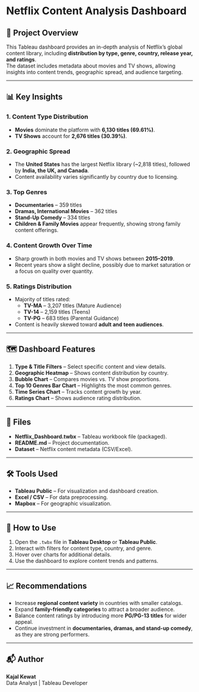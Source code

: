# Netflix Content Analysis Dashboard

## 📌 Project Overview
This Tableau dashboard provides an in-depth analysis of Netflix’s global content library, including **distribution by type, genre, country, release year, and ratings**.  
The dataset includes metadata about movies and TV shows, allowing insights into content trends, geographic spread, and audience targeting.

---

## 📊 Key Insights

### 1. Content Type Distribution
- **Movies** dominate the platform with **6,130 titles (69.61%)**.
- **TV Shows** account for **2,676 titles (30.39%)**.

### 2. Geographic Spread
- The **United States** has the largest Netflix library (~2,818 titles), followed by **India, the UK, and Canada**.
- Content availability varies significantly by country due to licensing.

### 3. Top Genres
- **Documentaries** – 359 titles  
- **Dramas, International Movies** – 362 titles  
- **Stand-Up Comedy** – 334 titles  
- **Children & Family Movies** appear frequently, showing strong family content offerings.

### 4. Content Growth Over Time
- Sharp growth in both movies and TV shows between **2015–2019**.
- Recent years show a slight decline, possibly due to market saturation or a focus on quality over quantity.

### 5. Ratings Distribution
- Majority of titles rated:
  - **TV-MA** – 3,207 titles (Mature Audience)
  - **TV-14** – 2,159 titles (Teens)
  - **TV-PG** – 683 titles (Parental Guidance)
- Content is heavily skewed toward **adult and teen audiences**.

---

## 🗺️ Dashboard Features
1. **Type & Title Filters** – Select specific content and view details.
2. **Geographic Heatmap** – Shows content distribution by country.
3. **Bubble Chart** – Compares movies vs. TV show proportions.
4. **Top 10 Genres Bar Chart** – Highlights the most common genres.
5. **Time Series Chart** – Tracks content growth by year.
6. **Ratings Chart** – Shows audience rating distribution.

---

## 📂 Files
- **Netflix_Dashboard.twbx** – Tableau workbook file (packaged).
- **README.md** – Project documentation.
- **Dataset** – Netflix content metadata (CSV/Excel).

---

## 🛠️ Tools Used
- **Tableau Public** – For visualization and dashboard creation.
- **Excel / CSV** – For data preprocessing.
- **Mapbox** – For geographic visualization.

---

## 🚀 How to Use
1. Open the `.twbx` file in **Tableau Desktop** or **Tableau Public**.
2. Interact with filters for content type, country, and genre.
3. Hover over charts for additional details.
4. Use the dashboard to explore content trends and patterns.

---

## 📈 Recommendations
- Increase **regional content variety** in countries with smaller catalogs.
- Expand **family-friendly categories** to attract a broader audience.
- Balance content ratings by introducing more **PG/PG-13 titles** for wider appeal.
- Continue investment in **documentaries, dramas, and stand-up comedy**, as they are strong performers.

---

## 📬 Author
**Kajal Kewat**  
Data Analyst | Tableau Developer  
